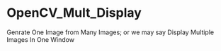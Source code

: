 # OpenCV_Mult_Display
Genrate One Image from Many Images;
or we may say 
Display Multiple Images In One Window
